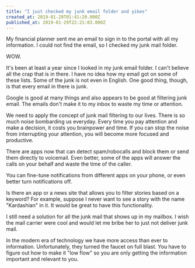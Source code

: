 ```yaml
---
title: "I just checked my junk email folder and yikes"
created_at: 2019-01-29T01:41:20.000Z
published_at: 2019-01-29T22:21:03.000Z
---
```

My financial planner sent me an email to sign in to the portal with all my information. I could not find the email, so I checked my junk mail folder. 

WOW.

It's been at least a year since I looked in my junk email folder. I can't believe all the crap that is in there. I have no idea how my email got on some of these lists. Some of the junk is not even in English. One good thing, though, is that every email in there is junk. 

Google is good at many things and also appears to be good at filtering junk email. The emails don't make it to my inbox to waste my time or attention. 

We need to apply the concept of junk mail filtering to our lives. There is so much noise bombarding us everyday. Every time you pay attention and make a decision, it costs you brainpower and time. If you can stop the noise from interrupting your attention, you will become more focused and productive.

There are apps now that can detect spam/robocalls and block them or send them directly to voicemail. Even better, some of the apps will answer the calls on your behalf and waste the time of the caller.

You can fine-tune notifications from different apps on your phone, or even better turn notifications off. 

Is there an app or a news site that allows you to filter stories based on a keyword? For example, suppose I never want to see a story with the name "Kardashian" in it. It would be great to have this functionality.

I still need a solution for all the junk mail that shows up in my mailbox. I wish the mail carrier were cool and would let me bribe her to just not deliver junk mail.  

In the modern era of technology we have more access than ever to information. Unfortunately, they turned the faucet on full blast. You have to figure out how to make it "low flow" so you are only getting the information important and relevant to you.
